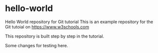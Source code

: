 # hello-world
Hello World repository for Git tutorial
This is an example repository for the Git tutoial on https://www.w3schools.com

This repository is built step by step in the tutorial.

Some changes for testing here.
